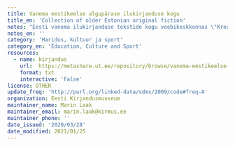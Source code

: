 ```yaml
---
title: Vanema eestikeelse algupärase ilukirjanduse kogu
title_en: 'Collection of older Estonian original fiction'
notes: "Eesti vanema ilukirjanduse tekstide kogu veebikeskkonnas \"Kreutzwaldi sajand. Eesti kultuurilooline veeb.\" Kollektsioonis elektrooniliselt taasavaldatud raamatud põhinevad olulisemate Eesti autorite aastatel 1854-1944 ilmunud esmatrükkidel. Tekstid on esitatud keeleparandusteta, kuid tehniliselt redigeeritud. \"Kreutzwaldi sajand. Eesti kultuurilooline veeb\" esitab raamatud kolmes versioonis: 1) skaneeritud pildina originaalesmatrükist, 2) html-versioonina, mille leheküljed\r\nvastavad trükitud raamatu lehekülgedele, 3) allalaetava e-pubina.\r\nKui kontakteerute ressursi haldajatega, siis võite teadusotstarveteks kasutamiseks saada tekstikorpuse. See sisaldab valikut veebikeskkonnas saadaval olevatest raamatutest, mis on teisendatud tekstifailideks. Tekstifailidele on igaks juhuks lisatud ka originaalfailid. HTML-failidest teisendatud tekstifailid sisaldavad HTML-vormingust tingitud reavahetusi, mida algsetes tekstides ei olnud."
notes_en: ''
category: 'Haridus, kultuur ja sport'
category_en: 'Education, Culture and Sport'
resources:
  - name: kirjandus
    url:  https://metashare.ut.ee/repository/browse/vanema-eestikeelse-alguparase-ilukirjanduse-kogu/b1990c7c46d411e7a6e4005056b40024d7dd17a04b9848bd90f6b90b7d994481/
    format: txt
    interactive: 'False'
license: OTHER
update_freq: 'http://purl.org/linked-data/sdmx/2009/code#freq-A'
organization: Eesti Kirjandusmuuseum
maintainer_name: Marin Laak
maintainer_email: marin.laak@kirmus.ee
maintainer_phone: ''
date_issued: '2020/03/28'
date_modified: 2021/01/25
---
```


